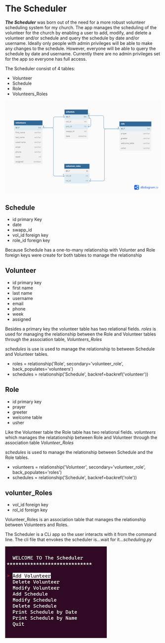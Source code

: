 # The Scheduler

***The Scheduler*** was born out of the need for a more robust volunteer scheduling system for my church. The app manages the scheduling of the volunteer for the church by enabling a user to add, modify, and delete a volunteer and/or schedule and query the schedule by date and/or username. Ideally only people with admin privileges will be able to make any changes to the schedule. However, everyone will be able to query the schedule by date and username. Currently there are no admin privileges set for the app so everyone has full access.

The Scheduler consist of 4 tables: 
- Volunteer
- Schedule
- Role
- Volunteers_Roles

![Alt Text](pictures/tables.png)

## Schedule

- id primary Key
- date 
- swapp_id 
- vol_id foreign key
- role_id foreign key

Because Schedule has a one-to-many relationship with Volunter and Role foreign keys were create for both tables to manage the relationship

## Volunteer

- id primary key
- first name
- last name
- username 
- email
- phone
- week
- assigned

 Besides a primary key the volunteer table has two relational fields. *roles* is used for managing the relationship between the Role and Volunteer tables through the association table, *Volunteers_Roles* 

*schedules* is use is used to manage the relationship to between Schedule and Volunteer tables. 

- roles = relationship('Role', secondary='volunteer_role',
                          back_populates='volunteers')
- schedules = relationship('Schedule', backref=backref('volunteer'))

## Role
- id primary key
- prayer 
- greeter
- welcome table 
- usher

Like the Volunteer table the Role table has two relational fields. *volunteers* which manages the relatationship between Role and Volunteer through the association table *Volunteer_Roles*

*schedules* is used to manage the relationship between Schedule and the Role tables.

- volunteers = relationship('Volunteer', secondary='volunteer_role',
                          back_populates='roles')
- schedules = relationship('Schedule', backref=backref('role'))

## volunter_Roles
- vol_id foreign key
- rol_id foreign key

Volunteer_Roles is an association table that manages the relationship between Volunteers and Roles. 

The Scheduler is a CLi app so the user interacts with it from the command line. The cli file that envokes the scheduler is...wait for it...*scheduling.py*

![Alt Text](pictures/scheduler.png)